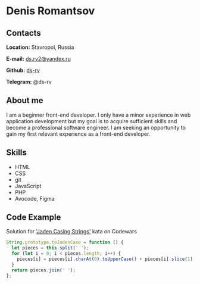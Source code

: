 # Denis Romantsov

## Contacts

**Location:** Stavropol, Russia

**E-mail:** ds.rv2@yandex.ru

**Github:** [ds-rv](https://github.com/ds-rv/)

**Telegram:** @ds-rv

## About me

I am a beginner front-end developer. I only have a minor experience in web application development but my goal is to acquire sufficient skills and become a professional software engineer. I am seeking an opportunity to gain my first relevant experience as a front-end developer.

## Skills

* HTML
* CSS
* git
* JavaScript
* PHP
* Avocode, Figma

## Code Example

Solution for ['Jaden Casing Strings'](https://www.codewars.com/kata/5390bac347d09b7da40006f6) kata on Codewars 

```javascript
String.prototype.toJadenCase = function () {
  let pieces = this.split(' ');
  for (let i = 0; i < pieces.length; i++) {
    pieces[i] = pieces[i].charAt(0).toUpperCase() + pieces[i].slice(1);
  }
  return pieces.join(' ');
};
```

